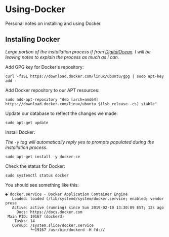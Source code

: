 # Using-Docker
Personal notes on installing and using Docker.

## Installing Docker

_Large portion of the installation process if from [DigitalOcean](https://www.digitalocean.com/community/tutorials/how-to-install-and-use-docker-on-ubuntu-16-04). I will be leaving notes to explain the process as much as I can._

Add GPG key for Docker's repository:

`curl -fsSL https://download.docker.com/linux/ubuntu/gpg | sudo apt-key add -`

Add Docker repository to our APT resources:

`sudo add-apt-repository "deb [arch=amd64] https://download.docker.com/linux/ubuntu $(lsb_release -cs) stable"`

Update our database to reflect the changes we made:

`sudo apt-get update`

Install Docker:

_The `-y` tag will automatically reply yes to prompts populated during the installation process._

`sudo apt-get install -y docker-ce`

Check the status for Docker:

`sudo systemctl status docker`

You should see something like this:
```
● docker.service - Docker Application Container Engine
   Loaded: loaded (/lib/systemd/system/docker.service; enabled; vendor prese
   Active: active (running) since Sun 2019-02-10 13:30:09 EST; 12s ago
     Docs: https://docs.docker.com
 Main PID: 19167 (dockerd)
    Tasks: 14
   CGroup: /system.slice/docker.service
           └─19167 /usr/bin/dockerd -H fd://
```
